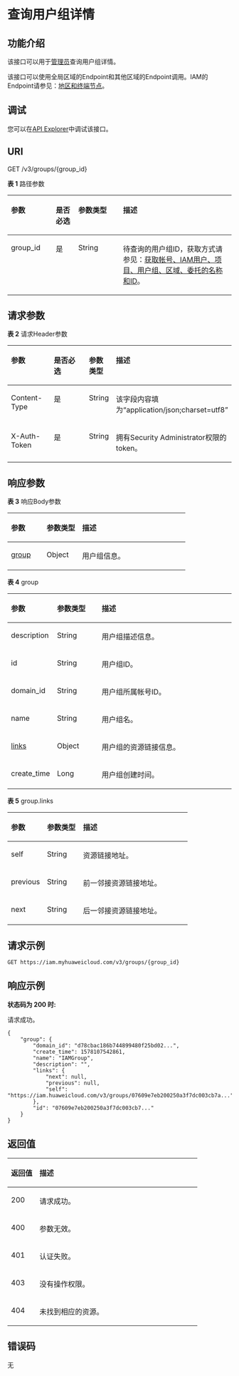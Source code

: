 # 查询用户组详情<a name="iam_09_0002"></a>

## 功能介绍<a name="zh-cn_topic_0221482360_section13353121415357"></a>

该接口可以用于[管理员](https://support.huaweicloud.com/usermanual-iam/iam_01_0001.html)查询用户组详情。

该接口可以使用全局区域的Endpoint和其他区域的Endpoint调用。IAM的Endpoint请参见：[地区和终端节点](https://developer.huaweicloud.com/endpoint?IAM)。

## 调试<a name="section1893117286118"></a>

您可以在[API Explorer](https://apiexplorer.developer.huaweicloud.com/apiexplorer/doc?product=IAM&api=KeystoneShowGroup)中调试该接口。

## URI<a name="zh-cn_topic_0221482360_section3357914183512"></a>

GET /v3/groups/\{group\_id\}

**表 1**  路径参数

<a name="zh-cn_topic_0221482360_table17364814193518"></a>
<table><thead align="left"><tr id="zh-cn_topic_0221482360_row03631714143520"><th class="cellrowborder" valign="top" width="20%" id="mcps1.2.5.1.1"><p id="zh-cn_topic_0221482360_p1336611463514"><a name="zh-cn_topic_0221482360_p1336611463514"></a><a name="zh-cn_topic_0221482360_p1336611463514"></a>参数</p>
</th>
<th class="cellrowborder" valign="top" width="10%" id="mcps1.2.5.1.2"><p id="zh-cn_topic_0221482360_p18367121413513"><a name="zh-cn_topic_0221482360_p18367121413513"></a><a name="zh-cn_topic_0221482360_p18367121413513"></a>是否必选</p>
</th>
<th class="cellrowborder" valign="top" width="20%" id="mcps1.2.5.1.3"><p id="zh-cn_topic_0221482360_p1536851423517"><a name="zh-cn_topic_0221482360_p1536851423517"></a><a name="zh-cn_topic_0221482360_p1536851423517"></a>参数类型</p>
</th>
<th class="cellrowborder" valign="top" width="50%" id="mcps1.2.5.1.4"><p id="zh-cn_topic_0221482360_p337321412355"><a name="zh-cn_topic_0221482360_p337321412355"></a><a name="zh-cn_topic_0221482360_p337321412355"></a>描述</p>
</th>
</tr>
</thead>
<tbody><tr id="zh-cn_topic_0221482360_row536318148353"><td class="cellrowborder" valign="top" width="20%" headers="mcps1.2.5.1.1 "><p id="zh-cn_topic_0221482360_p637431417358"><a name="zh-cn_topic_0221482360_p637431417358"></a><a name="zh-cn_topic_0221482360_p637431417358"></a>group_id</p>
</td>
<td class="cellrowborder" valign="top" width="10%" headers="mcps1.2.5.1.2 "><p id="zh-cn_topic_0221482360_p9375151423518"><a name="zh-cn_topic_0221482360_p9375151423518"></a><a name="zh-cn_topic_0221482360_p9375151423518"></a>是</p>
</td>
<td class="cellrowborder" valign="top" width="20%" headers="mcps1.2.5.1.3 "><p id="zh-cn_topic_0221482360_p113751114133515"><a name="zh-cn_topic_0221482360_p113751114133515"></a><a name="zh-cn_topic_0221482360_p113751114133515"></a>String</p>
</td>
<td class="cellrowborder" valign="top" width="50%" headers="mcps1.2.5.1.4 "><p id="zh-cn_topic_0221482360_p193781714133518"><a name="zh-cn_topic_0221482360_p193781714133518"></a><a name="zh-cn_topic_0221482360_p193781714133518"></a>待查询的用户组ID，获取方式请参见：<a href="获取帐号-IAM用户-项目-用户组-区域-委托的名称和ID.md">获取帐号、IAM用户、项目、用户组、区域、委托的名称和ID</a>。</p>
</td>
</tr>
</tbody>
</table>

## 请求参数<a name="zh-cn_topic_0221482360_section17379914173512"></a>

**表 2**  请求Header参数

<a name="zh-cn_topic_0221482360_HeaderParameter"></a>
<table><thead align="left"><tr id="zh-cn_topic_0221482360_row1038111418357"><th class="cellrowborder" valign="top" width="20%" id="mcps1.2.5.1.1"><p id="zh-cn_topic_0221482360_p83833147351"><a name="zh-cn_topic_0221482360_p83833147351"></a><a name="zh-cn_topic_0221482360_p83833147351"></a>参数</p>
</th>
<th class="cellrowborder" valign="top" width="20%" id="mcps1.2.5.1.2"><p id="zh-cn_topic_0221482360_p1738391413514"><a name="zh-cn_topic_0221482360_p1738391413514"></a><a name="zh-cn_topic_0221482360_p1738391413514"></a>是否必选</p>
</th>
<th class="cellrowborder" valign="top" width="10%" id="mcps1.2.5.1.3"><p id="zh-cn_topic_0221482360_p8384191453514"><a name="zh-cn_topic_0221482360_p8384191453514"></a><a name="zh-cn_topic_0221482360_p8384191453514"></a>参数类型</p>
</th>
<th class="cellrowborder" valign="top" width="50%" id="mcps1.2.5.1.4"><p id="zh-cn_topic_0221482360_p738416146356"><a name="zh-cn_topic_0221482360_p738416146356"></a><a name="zh-cn_topic_0221482360_p738416146356"></a>描述</p>
</th>
</tr>
</thead>
<tbody><tr id="zh-cn_topic_0221482360_row18381181414352"><td class="cellrowborder" valign="top" width="20%" headers="mcps1.2.5.1.1 "><p id="zh-cn_topic_0221482360_p1138511453516"><a name="zh-cn_topic_0221482360_p1138511453516"></a><a name="zh-cn_topic_0221482360_p1138511453516"></a>Content-Type</p>
</td>
<td class="cellrowborder" valign="top" width="20%" headers="mcps1.2.5.1.2 "><p id="zh-cn_topic_0221482360_p838671453518"><a name="zh-cn_topic_0221482360_p838671453518"></a><a name="zh-cn_topic_0221482360_p838671453518"></a>是</p>
</td>
<td class="cellrowborder" valign="top" width="10%" headers="mcps1.2.5.1.3 "><p id="zh-cn_topic_0221482360_p193860147357"><a name="zh-cn_topic_0221482360_p193860147357"></a><a name="zh-cn_topic_0221482360_p193860147357"></a>String</p>
</td>
<td class="cellrowborder" valign="top" width="50%" headers="mcps1.2.5.1.4 "><p id="zh-cn_topic_0221482360_p33874146357"><a name="zh-cn_topic_0221482360_p33874146357"></a><a name="zh-cn_topic_0221482360_p33874146357"></a>该字段内容填为“application/json;charset=utf8”</p>
</td>
</tr>
<tr id="zh-cn_topic_0221482360_row19382714143513"><td class="cellrowborder" valign="top" width="20%" headers="mcps1.2.5.1.1 "><p id="zh-cn_topic_0221482360_p153871014173517"><a name="zh-cn_topic_0221482360_p153871014173517"></a><a name="zh-cn_topic_0221482360_p153871014173517"></a>X-Auth-Token</p>
</td>
<td class="cellrowborder" valign="top" width="20%" headers="mcps1.2.5.1.2 "><p id="zh-cn_topic_0221482360_p838814145356"><a name="zh-cn_topic_0221482360_p838814145356"></a><a name="zh-cn_topic_0221482360_p838814145356"></a>是</p>
</td>
<td class="cellrowborder" valign="top" width="10%" headers="mcps1.2.5.1.3 "><p id="zh-cn_topic_0221482360_p238811146351"><a name="zh-cn_topic_0221482360_p238811146351"></a><a name="zh-cn_topic_0221482360_p238811146351"></a>String</p>
</td>
<td class="cellrowborder" valign="top" width="50%" headers="mcps1.2.5.1.4 "><p id="zh-cn_topic_0221482360_p1338911413512"><a name="zh-cn_topic_0221482360_p1338911413512"></a><a name="zh-cn_topic_0221482360_p1338911413512"></a>拥有Security Administrator权限的token。</p>
</td>
</tr>
</tbody>
</table>

## 响应参数<a name="zh-cn_topic_0221482360_section738914146352"></a>

**表 3**  响应Body参数

<a name="zh-cn_topic_0221482360_responseParameter"></a>
<table><thead align="left"><tr id="zh-cn_topic_0221482360_row14390171410358"><th class="cellrowborder" valign="top" width="20%" id="mcps1.2.4.1.1"><p id="zh-cn_topic_0221482360_p1439111403515"><a name="zh-cn_topic_0221482360_p1439111403515"></a><a name="zh-cn_topic_0221482360_p1439111403515"></a>参数</p>
</th>
<th class="cellrowborder" valign="top" width="20%" id="mcps1.2.4.1.2"><p id="zh-cn_topic_0221482360_p18392191411351"><a name="zh-cn_topic_0221482360_p18392191411351"></a><a name="zh-cn_topic_0221482360_p18392191411351"></a>参数类型</p>
</th>
<th class="cellrowborder" valign="top" width="60%" id="mcps1.2.4.1.3"><p id="zh-cn_topic_0221482360_p03921149357"><a name="zh-cn_topic_0221482360_p03921149357"></a><a name="zh-cn_topic_0221482360_p03921149357"></a>描述</p>
</th>
</tr>
</thead>
<tbody><tr id="zh-cn_topic_0221482360_row83906149359"><td class="cellrowborder" valign="top" width="20%" headers="mcps1.2.4.1.1 "><p id="zh-cn_topic_0221482360_p1139321410352"><a name="zh-cn_topic_0221482360_p1139321410352"></a><a name="zh-cn_topic_0221482360_p1139321410352"></a><a href="#zh-cn_topic_0221482360_response_Rs92Group">group</a></p>
</td>
<td class="cellrowborder" valign="top" width="20%" headers="mcps1.2.4.1.2 "><p id="zh-cn_topic_0221482360_p173932149356"><a name="zh-cn_topic_0221482360_p173932149356"></a><a name="zh-cn_topic_0221482360_p173932149356"></a>Object</p>
</td>
<td class="cellrowborder" valign="top" width="60%" headers="mcps1.2.4.1.3 "><p id="zh-cn_topic_0221482360_p15393201411351"><a name="zh-cn_topic_0221482360_p15393201411351"></a><a name="zh-cn_topic_0221482360_p15393201411351"></a>用户组信息。</p>
</td>
</tr>
</tbody>
</table>

**表 4**  group

<a name="zh-cn_topic_0221482360_response_Rs92Group"></a>
<table><thead align="left"><tr id="zh-cn_topic_0221482360_row1039418144352"><th class="cellrowborder" valign="top" width="20%" id="mcps1.2.4.1.1"><p id="zh-cn_topic_0221482360_p039751443510"><a name="zh-cn_topic_0221482360_p039751443510"></a><a name="zh-cn_topic_0221482360_p039751443510"></a>参数</p>
</th>
<th class="cellrowborder" valign="top" width="20%" id="mcps1.2.4.1.2"><p id="zh-cn_topic_0221482360_p439921483512"><a name="zh-cn_topic_0221482360_p439921483512"></a><a name="zh-cn_topic_0221482360_p439921483512"></a>参数类型</p>
</th>
<th class="cellrowborder" valign="top" width="60%" id="mcps1.2.4.1.3"><p id="zh-cn_topic_0221482360_p18400814173511"><a name="zh-cn_topic_0221482360_p18400814173511"></a><a name="zh-cn_topic_0221482360_p18400814173511"></a>描述</p>
</th>
</tr>
</thead>
<tbody><tr id="zh-cn_topic_0221482360_row19395314163515"><td class="cellrowborder" valign="top" width="20%" headers="mcps1.2.4.1.1 "><p id="zh-cn_topic_0221482360_p340061418355"><a name="zh-cn_topic_0221482360_p340061418355"></a><a name="zh-cn_topic_0221482360_p340061418355"></a>description</p>
</td>
<td class="cellrowborder" valign="top" width="20%" headers="mcps1.2.4.1.2 "><p id="zh-cn_topic_0221482360_p8401131433514"><a name="zh-cn_topic_0221482360_p8401131433514"></a><a name="zh-cn_topic_0221482360_p8401131433514"></a>String</p>
</td>
<td class="cellrowborder" valign="top" width="60%" headers="mcps1.2.4.1.3 "><p id="zh-cn_topic_0221482360_p19401131423519"><a name="zh-cn_topic_0221482360_p19401131423519"></a><a name="zh-cn_topic_0221482360_p19401131423519"></a>用户组描述信息。</p>
</td>
</tr>
<tr id="zh-cn_topic_0221482360_row163951714163510"><td class="cellrowborder" valign="top" width="20%" headers="mcps1.2.4.1.1 "><p id="zh-cn_topic_0221482360_p1740271413511"><a name="zh-cn_topic_0221482360_p1740271413511"></a><a name="zh-cn_topic_0221482360_p1740271413511"></a>id</p>
</td>
<td class="cellrowborder" valign="top" width="20%" headers="mcps1.2.4.1.2 "><p id="zh-cn_topic_0221482360_p1340251483510"><a name="zh-cn_topic_0221482360_p1340251483510"></a><a name="zh-cn_topic_0221482360_p1340251483510"></a>String</p>
</td>
<td class="cellrowborder" valign="top" width="60%" headers="mcps1.2.4.1.3 "><p id="zh-cn_topic_0221482360_p114022146357"><a name="zh-cn_topic_0221482360_p114022146357"></a><a name="zh-cn_topic_0221482360_p114022146357"></a>用户组ID。</p>
</td>
</tr>
<tr id="zh-cn_topic_0221482360_row17395141443513"><td class="cellrowborder" valign="top" width="20%" headers="mcps1.2.4.1.1 "><p id="zh-cn_topic_0221482360_p94032149352"><a name="zh-cn_topic_0221482360_p94032149352"></a><a name="zh-cn_topic_0221482360_p94032149352"></a>domain_id</p>
</td>
<td class="cellrowborder" valign="top" width="20%" headers="mcps1.2.4.1.2 "><p id="zh-cn_topic_0221482360_p64031414193517"><a name="zh-cn_topic_0221482360_p64031414193517"></a><a name="zh-cn_topic_0221482360_p64031414193517"></a>String</p>
</td>
<td class="cellrowborder" valign="top" width="60%" headers="mcps1.2.4.1.3 "><p id="zh-cn_topic_0221482360_p194042144350"><a name="zh-cn_topic_0221482360_p194042144350"></a><a name="zh-cn_topic_0221482360_p194042144350"></a>用户组所属帐号ID。</p>
</td>
</tr>
<tr id="zh-cn_topic_0221482360_row639521443510"><td class="cellrowborder" valign="top" width="20%" headers="mcps1.2.4.1.1 "><p id="zh-cn_topic_0221482360_p16404161417352"><a name="zh-cn_topic_0221482360_p16404161417352"></a><a name="zh-cn_topic_0221482360_p16404161417352"></a>name</p>
</td>
<td class="cellrowborder" valign="top" width="20%" headers="mcps1.2.4.1.2 "><p id="zh-cn_topic_0221482360_p8405514203520"><a name="zh-cn_topic_0221482360_p8405514203520"></a><a name="zh-cn_topic_0221482360_p8405514203520"></a>String</p>
</td>
<td class="cellrowborder" valign="top" width="60%" headers="mcps1.2.4.1.3 "><p id="zh-cn_topic_0221482360_p9405214153518"><a name="zh-cn_topic_0221482360_p9405214153518"></a><a name="zh-cn_topic_0221482360_p9405214153518"></a>用户组名。</p>
</td>
</tr>
<tr id="zh-cn_topic_0221482360_row17395171415354"><td class="cellrowborder" valign="top" width="20%" headers="mcps1.2.4.1.1 "><p id="zh-cn_topic_0221482360_p134065141359"><a name="zh-cn_topic_0221482360_p134065141359"></a><a name="zh-cn_topic_0221482360_p134065141359"></a><a href="#zh-cn_topic_0221482360_response_Rs92GroupLinks">links</a></p>
</td>
<td class="cellrowborder" valign="top" width="20%" headers="mcps1.2.4.1.2 "><p id="zh-cn_topic_0221482360_p7407161411357"><a name="zh-cn_topic_0221482360_p7407161411357"></a><a name="zh-cn_topic_0221482360_p7407161411357"></a>Object</p>
</td>
<td class="cellrowborder" valign="top" width="60%" headers="mcps1.2.4.1.3 "><p id="zh-cn_topic_0221482360_p6407101473516"><a name="zh-cn_topic_0221482360_p6407101473516"></a><a name="zh-cn_topic_0221482360_p6407101473516"></a>用户组的资源链接信息。</p>
</td>
</tr>
<tr id="zh-cn_topic_0221482360_row439551420356"><td class="cellrowborder" valign="top" width="20%" headers="mcps1.2.4.1.1 "><p id="zh-cn_topic_0221482360_p44081514123517"><a name="zh-cn_topic_0221482360_p44081514123517"></a><a name="zh-cn_topic_0221482360_p44081514123517"></a>create_time</p>
</td>
<td class="cellrowborder" valign="top" width="20%" headers="mcps1.2.4.1.2 "><p id="zh-cn_topic_0221482360_p340841413352"><a name="zh-cn_topic_0221482360_p340841413352"></a><a name="zh-cn_topic_0221482360_p340841413352"></a><span>Long</span></p>
</td>
<td class="cellrowborder" valign="top" width="60%" headers="mcps1.2.4.1.3 "><p id="zh-cn_topic_0221482360_p8409111420356"><a name="zh-cn_topic_0221482360_p8409111420356"></a><a name="zh-cn_topic_0221482360_p8409111420356"></a>用户组创建时间。</p>
</td>
</tr>
</tbody>
</table>

**表 5**  group.links

<a name="zh-cn_topic_0221482360_response_Rs92GroupLinks"></a>
<table><thead align="left"><tr id="zh-cn_topic_0221482360_row124104141351"><th class="cellrowborder" valign="top" width="20%" id="mcps1.2.4.1.1"><p id="zh-cn_topic_0221482360_p1141214147357"><a name="zh-cn_topic_0221482360_p1141214147357"></a><a name="zh-cn_topic_0221482360_p1141214147357"></a>参数</p>
</th>
<th class="cellrowborder" valign="top" width="20%" id="mcps1.2.4.1.2"><p id="zh-cn_topic_0221482360_p114131014173512"><a name="zh-cn_topic_0221482360_p114131014173512"></a><a name="zh-cn_topic_0221482360_p114131014173512"></a>参数类型</p>
</th>
<th class="cellrowborder" valign="top" width="60%" id="mcps1.2.4.1.3"><p id="zh-cn_topic_0221482360_p1941413140355"><a name="zh-cn_topic_0221482360_p1941413140355"></a><a name="zh-cn_topic_0221482360_p1941413140355"></a>描述</p>
</th>
</tr>
</thead>
<tbody><tr id="zh-cn_topic_0221482360_row9410201453512"><td class="cellrowborder" valign="top" width="20%" headers="mcps1.2.4.1.1 "><p id="zh-cn_topic_0221482360_p4415141413359"><a name="zh-cn_topic_0221482360_p4415141413359"></a><a name="zh-cn_topic_0221482360_p4415141413359"></a>self</p>
</td>
<td class="cellrowborder" valign="top" width="20%" headers="mcps1.2.4.1.2 "><p id="zh-cn_topic_0221482360_p14415111419356"><a name="zh-cn_topic_0221482360_p14415111419356"></a><a name="zh-cn_topic_0221482360_p14415111419356"></a>String</p>
</td>
<td class="cellrowborder" valign="top" width="60%" headers="mcps1.2.4.1.3 "><p id="zh-cn_topic_0221482360_p7417131413356"><a name="zh-cn_topic_0221482360_p7417131413356"></a><a name="zh-cn_topic_0221482360_p7417131413356"></a>资源链接地址。</p>
</td>
</tr>
<tr id="zh-cn_topic_0221482360_row34103141351"><td class="cellrowborder" valign="top" width="20%" headers="mcps1.2.4.1.1 "><p id="zh-cn_topic_0221482360_p941721413354"><a name="zh-cn_topic_0221482360_p941721413354"></a><a name="zh-cn_topic_0221482360_p941721413354"></a>previous</p>
</td>
<td class="cellrowborder" valign="top" width="20%" headers="mcps1.2.4.1.2 "><p id="zh-cn_topic_0221482360_p94181814163516"><a name="zh-cn_topic_0221482360_p94181814163516"></a><a name="zh-cn_topic_0221482360_p94181814163516"></a>String</p>
</td>
<td class="cellrowborder" valign="top" width="60%" headers="mcps1.2.4.1.3 "><p id="zh-cn_topic_0221482360_p13418101493513"><a name="zh-cn_topic_0221482360_p13418101493513"></a><a name="zh-cn_topic_0221482360_p13418101493513"></a>前一邻接资源链接地址。</p>
</td>
</tr>
<tr id="zh-cn_topic_0221482360_row84109144358"><td class="cellrowborder" valign="top" width="20%" headers="mcps1.2.4.1.1 "><p id="zh-cn_topic_0221482360_p541951415359"><a name="zh-cn_topic_0221482360_p541951415359"></a><a name="zh-cn_topic_0221482360_p541951415359"></a>next</p>
</td>
<td class="cellrowborder" valign="top" width="20%" headers="mcps1.2.4.1.2 "><p id="zh-cn_topic_0221482360_p164191814153511"><a name="zh-cn_topic_0221482360_p164191814153511"></a><a name="zh-cn_topic_0221482360_p164191814153511"></a>String</p>
</td>
<td class="cellrowborder" valign="top" width="60%" headers="mcps1.2.4.1.3 "><p id="zh-cn_topic_0221482360_p104201914183515"><a name="zh-cn_topic_0221482360_p104201914183515"></a><a name="zh-cn_topic_0221482360_p104201914183515"></a>后一邻接资源链接地址。</p>
</td>
</tr>
</tbody>
</table>

## 请求示例<a name="zh-cn_topic_0221482360_section16420201417356"></a>

```
GET https://iam.myhuaweicloud.com/v3/groups/{group_id}
```

## 响应示例<a name="zh-cn_topic_0221482360_section1342241413514"></a>

**状态码为 200 时:**

请求成功。

```
{
    "group": {
        "domain_id": "d78cbac186b744899480f25bd02...",
        "create_time": 1578107542861,
        "name": "IAMGroup",
        "description": "",
        "links": {
            "next": null,
            "previous": null,
            "self": "https://iam.huaweicloud.com/v3/groups/07609e7eb200250a3f7dc003cb7a..."
        },
        "id": "07609e7eb200250a3f7dc003cb7..."
    }
}
```

## 返回值<a name="zh-cn_topic_0221482360_section242917149358"></a>

<a name="zh-cn_topic_0221482360_table2464"></a>
<table><thead align="left"><tr id="zh-cn_topic_0221482360_row1543141423516"><th class="cellrowborder" valign="top" width="15%" id="mcps1.1.3.1.1"><p id="zh-cn_topic_0221482360_p1143216142352"><a name="zh-cn_topic_0221482360_p1143216142352"></a><a name="zh-cn_topic_0221482360_p1143216142352"></a>返回值</p>
</th>
<th class="cellrowborder" valign="top" width="85%" id="mcps1.1.3.1.2"><p id="zh-cn_topic_0221482360_p24338149357"><a name="zh-cn_topic_0221482360_p24338149357"></a><a name="zh-cn_topic_0221482360_p24338149357"></a>描述</p>
</th>
</tr>
</thead>
<tbody><tr id="zh-cn_topic_0221482360_row18431111473510"><td class="cellrowborder" valign="top" width="15%" headers="mcps1.1.3.1.1 "><p id="zh-cn_topic_0221482360_p7433191433510"><a name="zh-cn_topic_0221482360_p7433191433510"></a><a name="zh-cn_topic_0221482360_p7433191433510"></a>200</p>
</td>
<td class="cellrowborder" valign="top" width="85%" headers="mcps1.1.3.1.2 "><p id="zh-cn_topic_0221482360_p7434171463512"><a name="zh-cn_topic_0221482360_p7434171463512"></a><a name="zh-cn_topic_0221482360_p7434171463512"></a>请求成功。</p>
</td>
</tr>
<tr id="zh-cn_topic_0221482360_row12431131419357"><td class="cellrowborder" valign="top" width="15%" headers="mcps1.1.3.1.1 "><p id="zh-cn_topic_0221482360_p204351314153511"><a name="zh-cn_topic_0221482360_p204351314153511"></a><a name="zh-cn_topic_0221482360_p204351314153511"></a>400</p>
</td>
<td class="cellrowborder" valign="top" width="85%" headers="mcps1.1.3.1.2 "><p id="zh-cn_topic_0221482360_p143510149356"><a name="zh-cn_topic_0221482360_p143510149356"></a><a name="zh-cn_topic_0221482360_p143510149356"></a>参数无效。</p>
</td>
</tr>
<tr id="zh-cn_topic_0221482360_row13431614123520"><td class="cellrowborder" valign="top" width="15%" headers="mcps1.1.3.1.1 "><p id="zh-cn_topic_0221482360_p143691417351"><a name="zh-cn_topic_0221482360_p143691417351"></a><a name="zh-cn_topic_0221482360_p143691417351"></a>401</p>
</td>
<td class="cellrowborder" valign="top" width="85%" headers="mcps1.1.3.1.2 "><p id="zh-cn_topic_0221482360_p1543631483519"><a name="zh-cn_topic_0221482360_p1543631483519"></a><a name="zh-cn_topic_0221482360_p1543631483519"></a>认证失败。</p>
</td>
</tr>
<tr id="zh-cn_topic_0221482360_row34311014123510"><td class="cellrowborder" valign="top" width="15%" headers="mcps1.1.3.1.1 "><p id="zh-cn_topic_0221482360_p643731443512"><a name="zh-cn_topic_0221482360_p643731443512"></a><a name="zh-cn_topic_0221482360_p643731443512"></a>403</p>
</td>
<td class="cellrowborder" valign="top" width="85%" headers="mcps1.1.3.1.2 "><p id="zh-cn_topic_0221482360_p2043781414353"><a name="zh-cn_topic_0221482360_p2043781414353"></a><a name="zh-cn_topic_0221482360_p2043781414353"></a>没有操作权限。</p>
</td>
</tr>
<tr id="zh-cn_topic_0221482360_row1843101403510"><td class="cellrowborder" valign="top" width="15%" headers="mcps1.1.3.1.1 "><p id="zh-cn_topic_0221482360_p24381914143513"><a name="zh-cn_topic_0221482360_p24381914143513"></a><a name="zh-cn_topic_0221482360_p24381914143513"></a>404</p>
</td>
<td class="cellrowborder" valign="top" width="85%" headers="mcps1.1.3.1.2 "><p id="zh-cn_topic_0221482360_p20438814123517"><a name="zh-cn_topic_0221482360_p20438814123517"></a><a name="zh-cn_topic_0221482360_p20438814123517"></a>未找到相应的资源。</p>
</td>
</tr>
</tbody>
</table>

## 错误码<a name="zh-cn_topic_0221482360_section19438111412351"></a>

无

